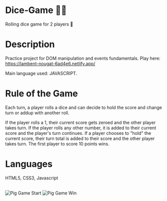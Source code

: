 # Dice-Game 🎲🎲
Rolling dice game for 2 players 👥

<h1>Description</h1>

Practice project for DOM manipulation and events fundamentals.
Play here: https://lambent-nougat-6ad4e6.netlify.app/ 

Main language used: JAVASCRIPT.

<h1>Rule of the Game</h1>

Each turn, a player rolls a dice and can decide to hold the score and change turn or addup with another roll.

If the player rolls a 1, their current score gets zeroed and the other player takes turn.
If the player rolls any other number, it is added to their current score and the player's turn continues.
If a player chooses to "hold" the current score, their turn total is added to their score and the other player takes turn.
The first player to score 10 points wins.

<h1>Languages</h1>
HTML5, CSS3, Javascript
<br/>
<br/>

![Pig Game Start](https://user-images.githubusercontent.com/79552516/166471478-ea7e6307-c439-450f-9a7a-1a2ec1314c1d.png)
![Pig Game Win](https://user-images.githubusercontent.com/79552516/166471470-d2967fa7-f561-4923-afee-c7fc233840d9.png)
